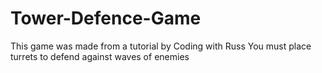 # Tower-Defence-Game

This game was made from a tutorial by Coding with Russ
You must place turrets to defend against waves of enemies
